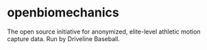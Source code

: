 # openbiomechanics
The open source initiative for anonymized, elite-level athletic motion capture data. Run by Driveline Baseball.
